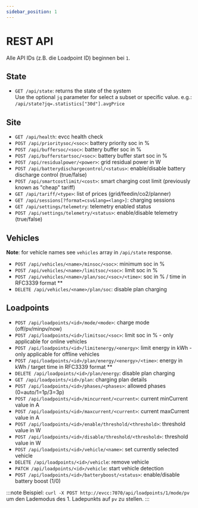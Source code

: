 ```yaml
---
sidebar_position: 1
---
```


# REST API

Alle API IDs (z.B. die Loadpoint ID) beginnen bei `1`.

## State

- `GET /api/state`: returns the state of the system<br/>
  Use the optional `jq` parameter for select a subset or specific value. e.g.: `/api/state?jq=.statistics["30d"].avgPrice`

## Site

- `GET /api/health`: evcc health check
- `POST /api/prioritysoc/<soc>`: battery priority soc in %
- `POST /api/buffersoc/<soc>`: battery buffer soc in %
- `POST /api/bufferstartsoc/<soc>`: battery buffer start soc in %
- `POST /api/residualpower/<power>`: grid residual power in W
- `POST /api/batterydischargecontrol/<status>`: enable/disable battery discharge control (true/false)
- `POST /api/smartcostlimit/<cost>`: smart charging cost limit (previously known as "cheap" tariff)
- `GET /api/tariff/<type>`: list of prices (grid/feedin/co2/planner)
- `GET /api/sessions[?format=csv&lang=<lang>]`: charging sessions
- `GET /api/settings/telemetry`: telemetry enabled status
- `POST /api/settings/telemetry/<status>`: enable/disable telemetry (true/false)

## Vehicles

**Note**: for vehicle names see `vehicles` array in `/api/state` response.

- `POST /api/vehicles/<name>/minsoc/<soc>`: minimum soc in %
- `POST /api/vehicles/<name>/limitsoc/<soc>`: limit soc in %
- `POST /api/vehicles/<name>/plan/soc/<soc>/<time>`: soc in % / time in RFC3339 format \*\*
- `DELETE /api/vehicles/<name>/plan/soc`: disable plan charging

## Loadpoints

- `POST /api/loadpoints/<id>/mode/<mode>`: charge mode (off/pv/minpv/now)
- `POST /api/loadpoints/<id>/limitsoc/<soc>`: limit soc in % - only applicable for online vehicles
- `POST /api/loadpoints/<id>/limitenergy/<energy>`: limit energy in kWh - only applicable for offline vehicles
- `POST /api/loadpoints/<id>/plan/energy/<energy>/<time>`: energy in kWh / target time in RFC3339 format \*\*
- `DELETE /api/loadpoints/<id>/plan/energy`: disable plan charging
- `GET /api/loadpoints/<id>/plan`: charging plan details
- `POST /api/loadpoints/<id>/phases/<phases>`: allowed phases (0=auto/1=1p/3=3p)
- `POST /api/loadpoints/<id>/mincurrent/<current>`: current minCurrent value in A
- `POST /api/loadpoints/<id>/maxcurrent/<current>`: current maxCurrent value in A
- `POST /api/loadpoints/<id>/enable/threshold/<threshold>`: threshold value in W
- `POST /api/loadpoints/<id>/disable/threshold/<threshold>`: threshold value in W
- `POST /api/loadpoints/<id>/vehicle/<name>`: set currently selected vehicle
- `DELETE /api/loadpoints/<id>/vehicle`: remove vehicle
- `PATCH /api/loadpoints/<id>/vehicle`: start vehicle detection
- `POST /api/loadpoints/<id>/batteryboost/<status>`: enable/disable battery boost (1/0)     

:::note
Beispiel: `curl -X POST http://evcc:7070/api/loadpoints/1/mode/pv` um den Lademodus des 1. Ladepunkts auf `pv` zu stellen.
:::
